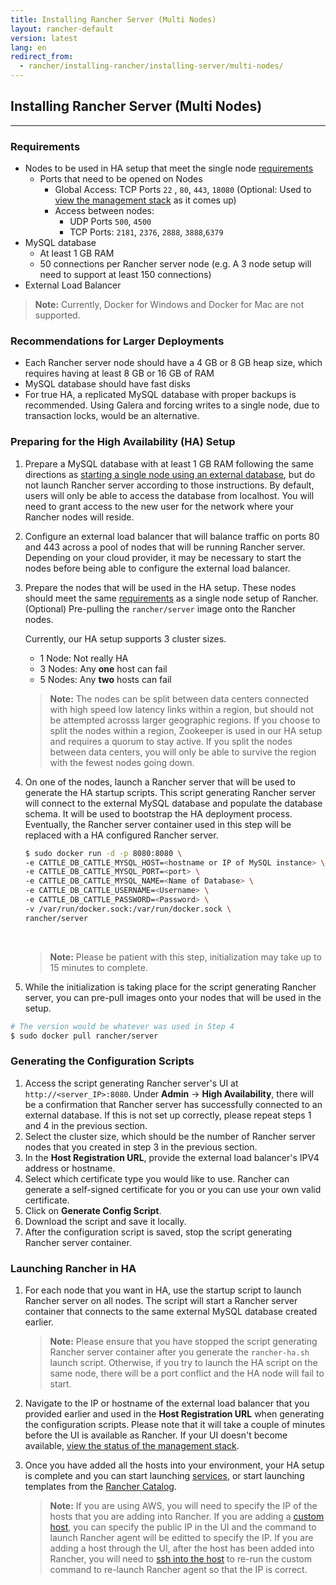 ```yaml
---
title: Installing Rancher Server (Multi Nodes)
layout: rancher-default
version: latest
lang: en
redirect_from:
  - rancher/installing-rancher/installing-server/multi-nodes/
---
```


## Installing Rancher Server (Multi Nodes)
---

### Requirements 

* Nodes to be used in HA setup that meet the single node [requirements]({{site.baseurl}}/rancher/{{page.version}}/{{page.lang}}/installing-rancher/installing-server/#requirements) 
    * Ports that need to be opened on Nodes
        * Global Access: TCP Ports `22` , `80`, `443`, `18080` (Optional: Used to [view the management stack]({{site.baseurl}}/rancher/{{page.version}}/{{page.lang}}/faqs/server/#ha-monitoring) as it comes up)
        * Access between nodes: 
            * UDP Ports `500`, `4500`
            * TCP Ports: `2181`,  `2376`, `2888`, `3888`,`6379`
* MySQL database
    * At least 1 GB RAM 
    * 50 connections per Rancher server node (e.g. A 3 node setup will need to support at least 150 connections)
* External Load Balancer 

> **Note:** Currently, Docker for Windows and Docker for Mac are not supported. 

### Recommendations for Larger Deployments 

* Each Rancher server node should have a 4 GB or 8 GB heap size, which requires having at least 8 GB or 16 GB of RAM
* MySQL database should have fast disks
* For true HA, a replicated MySQL database with proper backups is recommended. Using Galera and forcing writes to a single node, due to transaction locks, would be an alternative.


### Preparing for the High Availability (HA) Setup

1. Prepare a MySQL database with at least 1 GB RAM following the same directions as [starting a single node using an external database]({{site.baseurl}}/rancher/{{page.version}}/{{page.lang}}/installing-rancher/installing-server/#using-an-external-database), but do not launch Rancher server according to those instructions. By default, users will only be able to access the database from localhost. You will need to grant access to the new user for the network where your Rancher nodes will reside.
2. Configure an external load balancer that will balance traffic on ports 80 and 443 across a pool of nodes that will be running Rancher server. Depending on your cloud provider, it may be necessary to start the nodes before being able to configure the external load balancer.
3. Prepare the nodes that will be used in the HA setup. These nodes should meet the same [requirements]({{site.baseurl}}/rancher/{{page.version}}/{{page.lang}}/installing-rancher/installing-server/#requirements) as a single node setup of Rancher. (Optional) Pre-pulling the `rancher/server` image onto the Rancher nodes. 
    
    Currently, our HA setup supports 3 cluster sizes. 
    
    * 1 Node: Not really HA
    * 3 Nodes: Any **one** host can fail
    * 5 Nodes: Any **two** hosts can fail
    
    > **Note:** The nodes can be split between data centers connected with high speed low latency links within a region, but should not be attempted acrosss larger geographic regions. If you choose to split the nodes within a region, Zookeeper is used in our HA setup and requires a quorum to stay active. If you split the nodes between data centers, you will only be able to survive the region with the fewest nodes going down.

4. On one of the nodes, launch a Rancher server that will be used to generate the HA startup scripts. This script generating Rancher server will connect to the external MySQL database and populate the database schema. It will be used to bootstrap the HA deployment process. Eventually, the Rancher server container used in this step will be replaced with a HA configured Rancher server.   
    
    
   ```bash
   $ sudo docker run -d -p 8080:8080 \
   -e CATTLE_DB_CATTLE_MYSQL_HOST=<hostname or IP of MySQL instance> \
   -e CATTLE_DB_CATTLE_MYSQL_PORT=<port> \
   -e CATTLE_DB_CATTLE_MYSQL_NAME=<Name of Database> \
   -e CATTLE_DB_CATTLE_USERNAME=<Username> \
   -e CATTLE_DB_CATTLE_PASSWORD=<Password> \
   -v /var/run/docker.sock:/var/run/docker.sock \
   rancher/server
   ```

    <br>

    > **Note:** Please be patient with this step, initialization may take up to 15 minutes to complete. 

5.  While the initialization is taking place for the script generating Rancher server, you can pre-pull images onto your nodes that will be used in the setup.
 
   ```bash
   # The version would be whatever was used in Step 4
   $ sudo docker pull rancher/server
   ```

### Generating the Configuration Scripts 

1. Access the script generating Rancher server's UI at `http://<server_IP>:8080`. Under **Admin** -> **High Availability**, there will be a confirmation that Rancher server has successfully connected to an external database. If this is not set up correctly, please repeat steps 1 and 4 in the previous section. 
2. Select the cluster size, which should be the number of Rancher server nodes that you created in step 3 in the previous section. 
3. In the **Host Registration URL**, provide the external load balancer's IPV4 address or hostname.
4. Select which certificate type you would like to use. Rancher can generate a self-signed certificate for you or you can use your own valid certificate. 
5. Click on **Generate Config Script**. 
6. Download the script and save it locally. 
7. After the configuration script is saved, stop the script generating Rancher server container. 

### Launching Rancher in HA

1. For each node that you want in HA, use the startup script to launch Rancher server on all nodes. The script will start a Rancher server container that connects to the same external MySQL database created earlier. 

    > **Note:** Please ensure that you have stopped the script generating Rancher server container after you generate the `rancher-ha.sh` launch script. Otherwise, if you try to launch the HA script on the same node, there will be a port conflict and the HA node will fail to start.

2. Navigate to the IP or hostname of the external load balancer that you provided earlier and used in the **Host Registration URL** when generating the configuration scripts. Please note that it will take a couple of minutes before the UI is available as Rancher. If your UI doesn't become available, [view the status of the management stack]({{site.baseurl}}/rancher/{{page.version}}/{{page.lang}}/faqs/server/#ha-monitoring). 

3. Once you have added all the hosts into your environment, your HA setup is complete and you can start launching [services]({{site.baseurl}}/rancher/{{page.version}}/{{page.lang}}/cattle/adding-services/),  or start launching templates from the [Rancher Catalog]({{site.baseurl}}/rancher/{{page.version}}/{{page.lang}}/catalog/).
    
    > **Note:** If you are using AWS, you will need to specify the IP of the hosts that you are adding into Rancher. If you are adding a [custom host]({{site.baseurl}}/rancher/{{page.version}}/{{page.lang}}/hosts/custom/), you can specify the public IP in the UI and the command to launch Rancher agent will be editted to specify the IP.  If you are adding a host through the UI, after the host has been added into Rancher, you will need to [ssh into the host]({{site.baseurl}}/rancher/{{page.version}}/{{page.lang}}/hosts/#accessing-hosts-from-the-cloud-providers) to re-run the custom command to re-launch Rancher agent so that the IP is correct.


